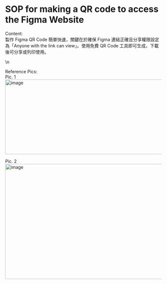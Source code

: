 # SOP for making a QR code to access the Figma Website

Content:  
製作 Figma QR Code 簡單快速，關鍵在於確保 Figma 連結正確且分享權限設定為「Anyone with the link can view」。使用免費 QR Code 工具即可生成，下載後可分享或列印使用。  

\n

Reference Pics:  
Pic. 1  
 <img width="551" height="240" alt="image" src="https://github.com/user-attachments/assets/520d1331-9954-42f5-83e9-52688f4589cc" />

Pic. 2  
 <img width="543" height="370" alt="image" src="https://github.com/user-attachments/assets/e494f0c1-cd82-4b37-b10b-85fa12f4b90c" />
